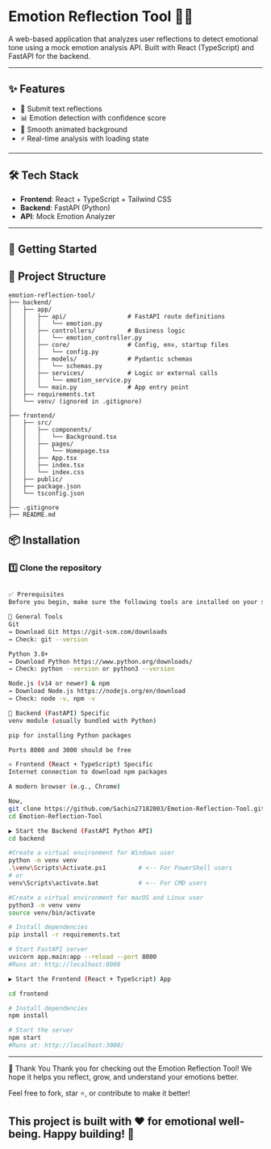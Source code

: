 # Emotion Reflection Tool 🧠💬

A web-based application that analyzes user reflections to detect emotional tone using a mock emotion analysis API. Built with React (TypeScript) and FastAPI for the backend.

---

## ✨ Features

- 📝 Submit text reflections
- 📊 Emotion detection with confidence score
- 🎨 Smooth animated background
- ⚡ Real-time analysis with loading state

---

## 🛠️ Tech Stack

- **Frontend**: React + TypeScript + Tailwind CSS
- **Backend**: FastAPI (Python)
- **API**: Mock Emotion Analyzer

---

## 🚀 Getting Started

## 📁 Project Structure

```text
emotion-reflection-tool/
├── backend/
│   ├── app/
│   │   ├── api/                 # FastAPI route definitions
│   │   │   └── emotion.py
│   │   ├── controllers/         # Business logic
│   │   │   └── emotion_controller.py
│   │   ├── core/                # Config, env, startup files
│   │   │   └── config.py
│   │   ├── models/              # Pydantic schemas
│   │   │   └── schemas.py
│   │   ├── services/            # Logic or external calls
│   │   │   └── emotion_service.py
│   │   └── main.py              # App entry point
│   ├── requirements.txt
│   └── venv/ (ignored in .gitignore)
│
├── frontend/
│   ├── src/
│   │   ├── components/
│   │   │   └── Background.tsx
│   │   ├── pages/
│   │   │   └── Homepage.tsx
│   │   ├── App.tsx
│   │   ├── index.tsx
│   │   └── index.css
│   ├── public/
│   ├── package.json
│   └── tsconfig.json
│
├── .gitignore
├── README.md
```

## 📦 Installation

### 1️⃣ Clone the repository

```bash

✅ Prerequisites
Before you begin, make sure the following tools are installed on your system:

🔧 General Tools
Git
→ Download Git https://git-scm.com/downloads
→ Check: git --version

Python 3.8+
→ Download Python https://www.python.org/downloads/
→ Check: python --version or python3 --version

Node.js (v14 or newer) & npm
→ Download Node.js https://nodejs.org/en/download
→ Check: node -v, npm -v

🐍 Backend (FastAPI) Specific
venv module (usually bundled with Python)

pip for installing Python packages

Ports 8000 and 3000 should be free

⚛️ Frontend (React + TypeScript) Specific
Internet connection to download npm packages

A modern browser (e.g., Chrome)

Now,
git clone https://github.com/Sachin27182003/Emotion-Reflection-Tool.git
cd Emotion-Reflection-Tool

▶️ Start the Backend (FastAPI Python API)
cd backend

#Create a virtual environment for Windows user
python -m venv venv
.\venv\Scripts\Activate.ps1         # <-- For PowerShell users
# or
venv\Scripts\activate.bat           # <-- For CMD users

#Create a virtual environment for macOS and Linux user
python3 -m venv venv
source venv/bin/activate

# Install dependencies
pip install -r requirements.txt

# Start FastAPI server
uvicorn app.main:app --reload --port 8000
#Runs at: http://localhost:8000

▶️ Start the Frontend (React + TypeScript) App

cd frontend

# Install dependencies
npm install

# Start the server
npm start
#Runs at: http://localhost:3000/
```

---

🙏 Thank You
Thank you for checking out the Emotion Reflection Tool!
We hope it helps you reflect, grow, and understand your emotions better.

Feel free to fork, star ⭐, or contribute to make it better!

This project is built with ❤️ for emotional well-being.
Happy building! 🚀
---



